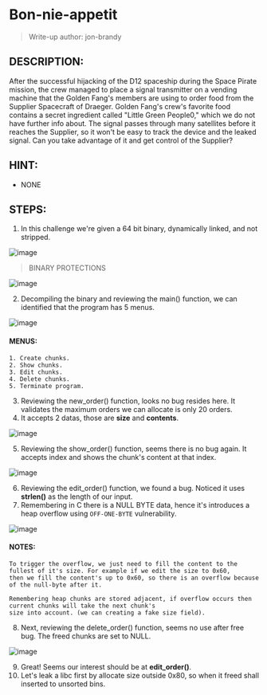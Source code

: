 # Bon-nie-appetit
> Write-up author: jon-brandy

## DESCRIPTION:

<p align="justify">

After the successful hijacking of the D12 spaceship during the Space Pirate mission, 
the crew managed to place a signal transmitter on a vending machine that the Golden Fang's members are using to order 
food from the Supplier Spacecraft of Draeger. Golden Fang's crew's favorite food contains a secret ingredient called "Little Green People0," 
which we do not have further info about. The signal passes through many satellites before it reaches the Supplier, 
so it won't be easy to track the device and the leaked signal. Can you take advantage of it and get control of the Supplier?

</p>

## HINT:
- NONE

## STEPS:
1. In this challenge we're given a 64 bit binary, dynamically linked, and not stripped.

![image](https://github.com/jon-brandy/hackthebox/assets/70703371/52513364-507f-4862-b911-20fd90a244d5)


> BINARY PROTECTIONS

![image](https://github.com/jon-brandy/hackthebox/assets/70703371/9cc12335-b63f-4968-9c1e-d12c16e242aa)


2. Decompiling the binary and reviewing the main() function, we can identified that the program has 5 menus.

![image](https://github.com/jon-brandy/hackthebox/assets/70703371/468eeb58-9bfa-4497-96ae-95ba613b8973)

#### MENUS:

```
1. Create chunks.
2. Show chunks.
3. Edit chunks.
4. Delete chunks.
5. Terminate program.
```

3. Reviewing the new_order() function, looks no bug resides here. It validates the maximum orders we can allocate is only 20 orders.
4. It accepts 2 datas, those are **size** and **contents**.

![image](https://github.com/jon-brandy/hackthebox/assets/70703371/7cc5f713-f55b-41e9-bfbf-0b224d948926)


5. Reviewing the show_order() function, seems there is no bug again. It accepts index and shows the chunk's content at that index.

![image](https://github.com/jon-brandy/hackthebox/assets/70703371/eb40e0bd-0128-478a-86e7-1cff60abc231)


6. Reviewing the edit_order() function, we found a bug. Noticed it uses **strlen()** as the length of our input.
7. Remembering in C there is a NULL BYTE data, hence it's introduces a heap overflow using `OFF-ONE-BYTE` vulnerability.

![image](https://github.com/jon-brandy/hackthebox/assets/70703371/2d6281b6-0ad8-4a3d-bd92-354364eca94b)


#### NOTES:

```
To trigger the overflow, we just need to fill the content to the fullest of it's size. For example if we edit the size to 0x60,
then we fill the content's up to 0x60, so there is an overflow because of the null-byte after it.

Remembering heap chunks are stored adjacent, if overflow occurs then current chunks will take the next chunk's
size into account. (we can creating a fake size field).
```

8. Next, reviewing the delete_order() function, seems no use after free bug. The freed chunks are set to NULL.

![image](https://github.com/jon-brandy/hackthebox/assets/70703371/cd398815-7ced-4ef7-96f8-89df916b8f3d)


9. Great! Seems our interest should be at **edit_order()**.
10. Let's leak a libc first by allocate size outside 0x80, so when it freed shall inserted to unsorted bins.


